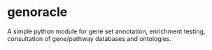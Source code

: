 # genoracle
A simple python module for gene set annotation, enrichment testing, consultation of gene/pathway databases and ontologies.
